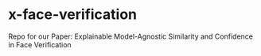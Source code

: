 # x-face-verification
Repo for our Paper: Explainable Model-Agnostic Similarity and Confidence in Face Verification
